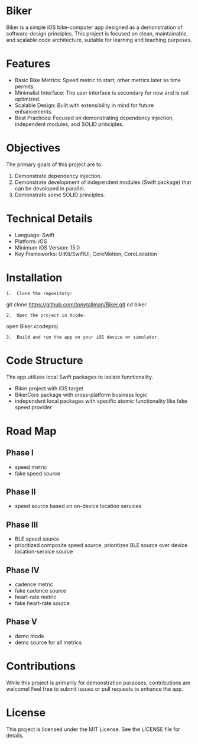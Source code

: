 # Biker

Biker is a simple iOS bike-computer app designed as a demonstration of software-design principles. This project is focused on clean, maintainable, and scalable code architecture, suitable for learning and teaching purposes.

# Features

-	Basic Bike Metrics: Speed metric to start; other metrics later as time permits.
-	Minimalist Interface: The user interface is secondary for now and is not optimized.
-	Scalable Design: Built with extensibility in mind for future enhancements.
-	Best Practices: Focused on demonstrating dependency injection, independent modules, and SOLID principles.

# Objectives

The primary goals of this project are to:
1.	Demonstrate dependency injection.
2.	Demonstrate development of independent modules (Swift package) that can be developed in parallel.
3.	Demonstrate some SOLID principles.

# Technical Details

-	Language: Swift
-	Platform: iOS
-	Minimum iOS Version: 15.0
-	Key Frameworks: UIKit/SwiftUI, CoreMotion, CoreLocation

# Installation

	1.	Clone the repository:

git clone https://github.com/tonytallman/Biker.git
cd biker

	2.	Open the project in Xcode:

open Biker.xcodeproj

	3.	Build and run the app on your iOS device or simulator.

# Code Structure

The app utilizes local Swift packages to isolate functionality.
- Biker project with iOS target
- BikerCore package with cross-platform business logic
- independent local packages with specific atomic functionality like fake speed provider

# Road Map

## Phase I
- speed metric
- fake speed source
## Phase II
- speed source based on on-device location services
## Phase III
- BLE speed source
- prioritized composite speed source, prioritizes BLE source over device location-service source
## Phase IV
- cadence metric
- fake cadence source
- heart-rate metric
- fake heart-rate source
## Phase V
- demo mode
- demo source for all metrics

# Contributions

While this project is primarily for demonstration purposes, contributions are welcome! Feel free to submit issues or pull requests to enhance the app.

# License

This project is licensed under the MIT License. See the LICENSE file for details.
